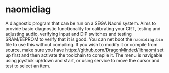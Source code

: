 naomidiag
=========

A diagnostic program that can be run on a SEGA Naomi system. Aims to provide basic diagnostic functionality for calibrating your CRT, testing and adjusting audio, verifying input and DIP switches and testing SRAM/EEPROM to verify that it is good. You can net boot the `naomidiag.bin` file to use this without compiling. If you wish to modify it or compile from source, make sure you have https://github.com/DragonMinded/libnaomi set up first and then activate the toolchain to compile it. The menu is navigable using joystick up/down and start, or using service to move the cursor and test to select an item.
